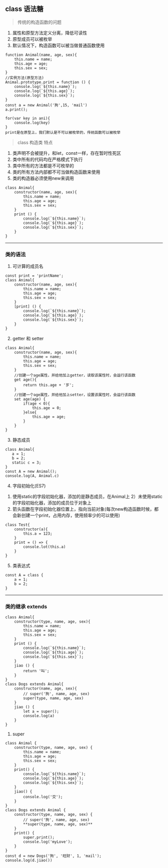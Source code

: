 ## class 语法糖
> 传统的构造函数的问题
1. 属性和原型方法定义分离，降低可读性
2. 原型成员可以被枚举
3. 默认情况下，构造函数可以被当做普通函数使用
```
function Animal(name, age, sex){
    this.name = name;
    this.age = age;
    this.sex = sex;
}
//实例方法(原型方法)
Animal.prototype.print = function () {
    console.log(`${this.name}`);
    console.log(`${this.age}`);
    console.log(`${this.sex}`);
}
const a = new Animal('狗',15, 'mail')
a.print();

for(var key in ani){
    console.log(key)
}
print是在原型上，我们默认是不可以被枚举的，传统函数可以被枚举
```

> class 构造类 特点
1. 类声明不会被提升，和let，const一样，存在暂时性死区
2. 类中所有的代码均在严格模式下执行
3. 类中所有的方法都是不可枚举的
4. 类的所有方法内部都不可当做构造函数来使用
5. 类的构造器必须使用new来调用

```
class Animal{
    constructor(name, age, sex){
        this.name = name;
        this.age = age;
        this.sex = sex;
    }
    print () {
        console.log(`${this.name}`);
        console.log(`${this.age}`);
        console.log(`${this.sex}`);
    }
}
```
---
### 类的语法
1. 可计算的成员名
```
const print = 'printName';
class Animal{
    constructor(name, age, sex){
        this.name = name;
        this.age = age;
        this.sex = sex;
    }
    [print] () {
        console.log(`${this.name}`);
        console.log(`${this.age}`);
        console.log(`${this.sex}`);
    }
}
```
2. getter 和 setter
```
class Animal{
    constructor(name, age, sex){
        this.name = name;
        this.age = age;
        this.sex = sex;
    }
    //创建一个age属性，并给他加上getter，读取该属性时，会运行该函数
    get age(){
        return this.age + '岁';
    }
    //创建一个age属性，并给他加上setter，设置该属性时，会运行该函数
    set age(age) {
        if(age < 0){
            this.age = 0;
        }else{
            this.age = age;
        }
    }
}
```


3. 静态成员
```
class Animal{
   a = 1;
   b = 2;
   static c = 3;
}
const A = new Animal();
console.log(A, Animal.c)
```

4. 字段初始化(ES7)
1) 使用static的字段初始化器，添加的是静态成员，在Animal上
2）未使用static的字段初始化器，添加的成员位于对象上
3) 箭头函数在字段初始化器位置上，指向当前对象(每次new构造函数时候，都会新创建一个print，占用内存，使用频率少的可以使用)
```
class Test{
    constructor(a){
        this.a = 123;
    }
    print = () => {
        console.lot(this.a)
    }
}
```

5. 类表达式

```
const A = class {
    a = 1; 
    b = 2;
}
```
---
### 类的继承 extends
```
class Animal{
    constructor(type, name, age, sex){
        this.name = name;
        this.age = age;
        this.sex = sex;
    }
    print () {
        console.log(`${this.name}`);
        console.log(`${this.age}`);
        console.log(`${this.sex}`);
    }
    jiao () {
        return '叫';
    }
}
class Dogs extends Animal{
    constructor(name, age, sex){
        // super('狗', name, age, sex)
        super(type, name, age, sex)
    }
    jiao () {
        let a = super();
        console.log(a)
    }
}
```

1. super
```
class Animal {
    constructor(type, name, age, sex) {
        this.name = name;
        this.age = age;
        this.sex = sex;
    }
    print() {
        console.log(`${this.name}`);
        console.log(`${this.age}`);
        console.log(`${this.sex}`);
    }
    jiao() {
        console.log('交');
    }
}
class Dogs extends Animal {
    constructor(type, name, age, sex) {
        // super('狗', name, age, sex)
        **super(type, name, age, sex)**
    }
    print() {
        super.print();
        console.log('myLove');
    }
}
const d = new Dogs('狗', '旺财', 1, 'mail');
console.log(d.jiao())
```

